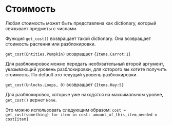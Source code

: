 # Стоимость
Любая стоимость может быть представлена как dictionary, который связывает предметы с числами.

Функция `get_cost()` возвращает такой dictionary. Она возвращает стоимость растения или разблокировки.

`get_cost(Entities.Pumpkin)`
возвращает `{Items.Carrot:1}`

Для разблокировок можно передать необязательный второй аргумент, указывающий уровень разблокировки, для которого вы хотите получить стоимость. По default это текущий уровень разблокировки.

`get_cost(Unlocks.Loops, 0)`
возвращает `{Items.Hay:5}`

Для разблокировок, которые уже находятся на максимальном уровне, `get_cost()` вернет `None`.

Это можно использовать следующим образом:
`cost = get_cost(something)
for item in cost:
	amount_of_this_item_needed = cost[item]`